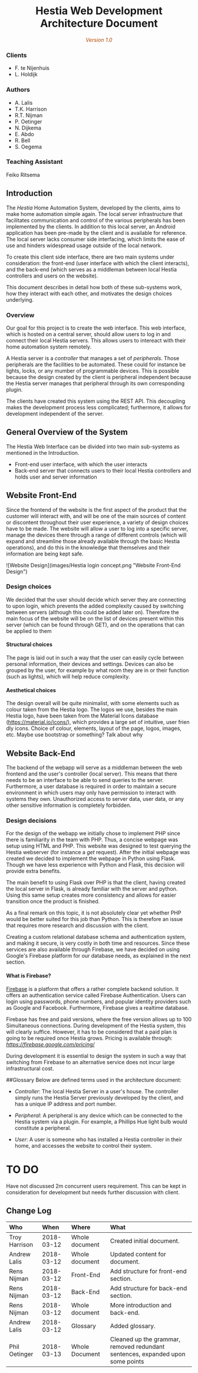 <center>
	<!-- Title image and text. -->
	<h1>Hestia Web Development Architecture Document</h1>
	<span style="font-style: italic; color: #b34700">Version 1.0</span>
</center>

### Clients
- F. te Nijenhuis
- L. Holdijk

### Authors
* A. Lalis
* T.K. Harrison
* R.T. Nijman
* P. Oetinger
* N. Dijkema
* E. Abdo
* R. Bell
* S. Oegema

### Teaching Assistant
Feiko Ritsema

## Introduction
The *Hestia* Home Automation System, developed by the clients, aims to make home automation simple again. The local server infrastructure that facilitates communication and control of the various peripherals has been implemented by the clients. In addition to this local server, an Android application has been pre-made by the client and is available for reference. The local server lacks consumer side interfacing, which limits the ease of use and hinders widespread usage outside of the local network.

To create this client side interface, there are two main systems under consideration: the front-end (user interface with which the client interacts), and the back-end (which serves as a middleman between local Hestia controllers and users on the website).

This document describes in detail how both of these sub-systems work, how they interact with each other, and motivates the design choices underlying.


### Overview
Our goal for this project is to create the web interface. This web interface, which is hosted on a central server, should allow users to log in and connect their local Hestia servers. This allows users to intereact with their home automation system remotely.

A Hestia server is a *controller* that manages a set of *peripherals*. Those peripherals are the facilities to be automated. These could for instance be lights, locks, or any mumber of programmable devices. This is possible because the design created by the client is peripheral independent because the Hestia server manages that peripheral through its own corresponding plugin.

The clients have created this system using the REST API. This decoupling makes the development process less complicated; furthermore, it allows for development independent of the server. 

## General Overview of the System
The Hestia Web Interface can be divided into two main sub-systems as mentioned in the Introduction.
* Front-end user interface, with which the user interacts
* Back-end server that connects users to their local Hestia controllers and holds user and server information

## Website Front-End
Since the frontend of the website is the first aspect of the product that the customer will interact with, and will be one of the main sources of content or discontent throughout their user experience, a variety of design choices have to be made. The website will allow a user to log into a specific server, manage the devices there through a range of different controls (which will expand and streamline those already available through the basic Hestia operations), and do this in the knowledge that themselves and their information are being kept safe.

![Website Design](images/Hestia login concept.png  "Website Front-End Design")

### Design choices
We decided that the user should decide which server they are connecting to upon login, which prevents the added complexity caused by switching between servers (although this could be added later on). Therefore the main focus of the website will be on the list of devices present within this server (which can be found through GET), and on the operations that can be applied to them
#### Structural choices
The page is laid out in such a way that the user can easily cycle between personal information, their devices and settings. Devices can also be grouped by the user, for example by what room they are in or their function (such as lights), which will help reduce complexity. 
#### Aesthetical choices
The design overall will be quite minimalist, with some elements such as colour taken from the Hestia logo. The logos we use, besides the main Hestia logo, have been taken from the Material Icons database (https://material.io/icons/), which provides a large set of intuitive, user frien dly icons. 
Choice of colour, elements, layout of the page, logos, images, etc.
Maybe use bootstrap or something? Talk about why

## Website Back-End
The backend of the webapp will serve as a middleman between the web frontend and the user's controller (local server). This means that there needs to be an interface to be able to send queries to the server. Furthermore, a user database is required in order to maintain a secure environment in which users may only have permission to interact with systems they own. Unauthorized access to server data, user data, or any other sensitive information is completely forbidden.

### Design decisions
For the design of the webapp we initially chose to implement PHP since there is familiarity in the team with PHP. Thus, a concise webpage was setup using HTML and PHP. This website was designed to test querying the Hestia webserver (for instance a *get* request). After the initial webpage was created we decided to implement the webpage in Python using Flask. Though we have less experience with Python and Flask, this decision will provide extra benefits. 

The main benefit to using Flask over PHP is that the client, having created the local server in Flask, is already familiar with the server and python. Using this same setup creates more consistency and allows for easier transition once the product is finished.

As a final remark on this topic, it is not absolutely clear yet whether PHP would be better suited for this job than Python. This is therefore an issue that requires more research and discussion with the client.

Creating a custom relational database schema and authentication system, and making it secure, is very costly in both time and resources. Since these services are also available through Firebase, we have decided on using Google's Firebase platform for our database needs, as explained in the next section.

#### What is Firebase?
[Firebase](https://firebase.google.com/) is a platform that offers a rather complete backend solution. It offers an authentication service called Firebase Authentication. Users can login using passwords, phone numbers, and popular identity providers such as Google and Facebook. Furthermore, Firebase gives a realtime database.

Firebase has free and paid versions, where the free version allows up to 100 Simultaneous connections. During development of the Hestia system, this will clearly suffice. However, it has to be considered that a paid plan is going to be required once Hestia grows. Pricing is available through: *https://firebase.google.com/pricing/* 

During development it is essential to design the system in such a way that switching from Firebase to an alternative service does not incur large infrastructural cost.

##Glossary
Below are defined terms used in the architecture document:

* *Controller*: The local Hestia Server in a user's house. The controller simply runs the Hestia Server previously developed by the client, and has a unique IP address and port number.

* *Peripheral*: A peripheral is any device which can be connected to the Hestia system via a plugin. For example, a Phillips Hue light bulb would constitute a peripheral.

* *User*: A user is someone who has installed a Hestia controller in their home, and accesses the website to control their system.

# TO DO
Have not discussed 2m concurrent users requirement. This can be kept in consideration for development but needs further discussion with client.

## Change Log

| Who            |       When  | Where          | What                                |
| :---           |       :---  | :---           | :---                                |
| Troy Harrison  |  2018-03-12 | Whole document | Created initial document.           |
| Andrew Lalis   |  2018-03-12 | Whole document | Updated content for document.       |
| Rens Nijman    |  2018-03-12 | Front-End      | Add structure for front-end section.|
| Rens Nijman    |  2018-03-12 | Back-End       | Add structure for back-end section. |
| Rens Nijman    |  2018-03-12 | Whole document | More introduction and back-end.     |
| Andrew Lalis | 2018-03-12 | Glossary | Added glossary. |
| Phil Oetinger  |  2018-03-13 | Whole Document | Cleaned up the grammar, removed redundant sentences, expanded upon some points |
